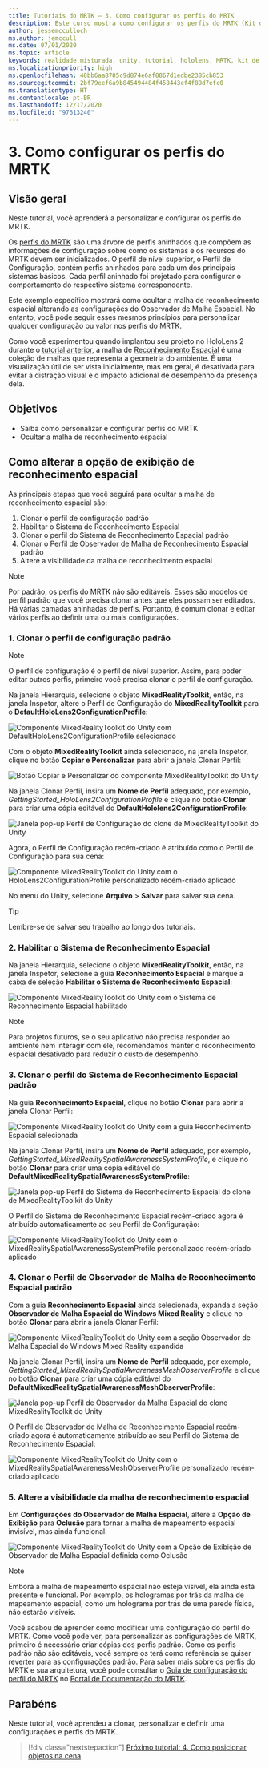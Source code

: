 ```yaml
---
title: Tutoriais do MRTK – 3. Como configurar os perfis do MRTK
description: Este curso mostra como configurar os perfis do MRTK (Kit de Ferramentas de Realidade Misturada).
author: jessemcculloch
ms.author: jemccull
ms.date: 07/01/2020
ms.topic: article
keywords: realidade misturada, unity, tutorial, hololens, MRTK, kit de ferramentas de realidade misturada, UWP, reconhecimento espacial
ms.localizationpriority: high
ms.openlocfilehash: 48bb6aa8705c9d874e6af8867d1edbe2385cb853
ms.sourcegitcommit: 2bf79eef6a9b845494484f458443ef4f89d7efc0
ms.translationtype: HT
ms.contentlocale: pt-BR
ms.lasthandoff: 12/17/2020
ms.locfileid: "97613240"
---
```

# <a name="3-configuring-the-mrtk-profiles"></a>3. Como configurar os perfis do MRTK

## <a name="overview"></a>Visão geral

Neste tutorial, você aprenderá a personalizar e configurar os perfis do MRTK.

Os <a href="https://microsoft.github.io/MixedRealityToolkit-Unity/Documentation/Profiles/Profiles.html" target="_blank">perfis do MRTK</a> são uma árvore de perfis aninhados que compõem as informações de configuração sobre como os sistemas e os recursos do MRTK devem ser inicializados. O perfil de nível superior, o Perfil de Configuração, contém perfis aninhados para cada um dos principais sistemas básicos. Cada perfil aninhado foi projetado para configurar o comportamento do respectivo sistema correspondente.

Este exemplo específico mostrará como ocultar a malha de reconhecimento espacial alterando as configurações do Observador de Malha Espacial. No entanto, você pode seguir esses mesmos princípios para personalizar qualquer configuração ou valor nos perfis do MRTK.

Como você experimentou quando implantou seu projeto no HoloLens 2 durante o [tutorial anterior](mr-learning-base-02.md#congratulations), a malha de <a href="https://microsoft.github.io/MixedRealityToolkit-Unity/Documentation/SpatialAwareness/SpatialAwarenessGettingStarted.html" target="_blank">Reconhecimento Espacial</a> é uma coleção de malhas que representa a geometria do ambiente. É uma visualização útil de ser vista inicialmente, mas em geral, é desativada para evitar a distração visual e o impacto adicional de desempenho da presença dela.

## <a name="objectives"></a>Objetivos

* Saiba como personalizar e configurar perfis do MRTK
* Ocultar a malha de reconhecimento espacial

## <a name="changing-the-spatial-awareness-display-option"></a>Como alterar a opção de exibição de reconhecimento espacial

As principais etapas que você seguirá para ocultar a malha de reconhecimento espacial são:

1. Clonar o perfil de configuração padrão
2. Habilitar o Sistema de Reconhecimento Espacial
3. Clonar o perfil do Sistema de Reconhecimento Espacial padrão
4. Clonar o Perfil de Observador de Malha de Reconhecimento Espacial padrão
5. Altere a visibilidade da malha de reconhecimento espacial

> [!NOTE]
> Por padrão, os perfis do MRTK não são editáveis. Esses são modelos de perfil padrão que você precisa clonar antes que eles possam ser editados. Há várias camadas aninhadas de perfis. Portanto, é comum clonar e editar vários perfis ao definir uma ou mais configurações.

### <a name="1-clone-the-default-configuration-profile"></a>1. Clonar o perfil de configuração padrão

> [!NOTE]
> O perfil de configuração é o perfil de nível superior. Assim, para poder editar outros perfis, primeiro você precisa clonar o perfil de configuração.

Na janela Hierarquia, selecione o objeto **MixedRealityToolkit**, então, na janela Inspetor, altere o Perfil de Configuração do **MixedRealityToolkit** para o **DefaultHoloLens2ConfigurationProfile**:

![Componente MixedRealityToolkit do Unity com DefaultHoloLens2ConfigurationProfile selecionado](images/mr-learning-base/base-03-section1-step1-1.png)

Com o objeto **MixedRealityToolkit** ainda selecionado, na janela Inspetor, clique no botão **Copiar e Personalizar** para abrir a janela Clonar Perfil:

![Botão Copiar e Personalizar do componente MixedRealityToolkit do Unity](images/mr-learning-base/base-03-section1-step1-2.png)

Na janela Clonar Perfil, insira um **Nome de Perfil** adequado, por exemplo, _GettingStarted_HoloLens2ConfigurationProfile_ e clique no botão **Clonar** para criar uma cópia editável do **DefaultHololens2ConfigurationProfile**:

![Janela pop-up Perfil de Configuração do clone de MixedRealityToolkit do Unity](images/mr-learning-base/base-03-section1-step1-3.png)

Agora, o Perfil de Configuração recém-criado é atribuído como o Perfil de Configuração para sua cena:

![Componente MixedRealityToolkit do Unity com o HoloLens2ConfigurationProfile personalizado recém-criado aplicado](images/mr-learning-base/base-03-section1-step1-4.png)

No menu do Unity, selecione **Arquivo** > **Salvar** para salvar sua cena.

> [!TIP]
> Lembre-se de salvar seu trabalho ao longo dos tutoriais.

### <a name="2-enable-the-spatial-awareness-system"></a>2. Habilitar o Sistema de Reconhecimento Espacial

Na janela Hierarquia, selecione o objeto **MixedRealityToolkit**, então, na janela Inspetor, selecione a guia **Reconhecimento Espacial** e marque a caixa de seleção **Habilitar o Sistema de Reconhecimento Espacial**:

![Componente MixedRealityToolkit do Unity com o Sistema de Reconhecimento Espacial habilitado](images/mr-learning-base/base-03-section1-step2-1.png)

> [!NOTE]
> Para projetos futuros, se o seu aplicativo não precisa responder ao ambiente nem interagir com ele, recomendamos manter o reconhecimento espacial desativado para reduzir o custo de desempenho.

### <a name="3-clone-the-default-spatial-awareness-system-profile"></a>3. Clonar o perfil do Sistema de Reconhecimento Espacial padrão

Na guia **Reconhecimento Espacial**, clique no botão **Clonar** para abrir a janela Clonar Perfil:

![Componente MixedRealityToolkit do Unity com a guia Reconhecimento Espacial selecionada](images/mr-learning-base/base-03-section1-step3-1.png)

Na janela Clonar Perfil, insira um **Nome de Perfil** adequado, por exemplo, _GettingStarted_MixedRealitySpatialAwarenessSystemProfile_, e clique no botão **Clonar** para criar uma cópia editável do **DefaultMixedRealitySpatialAwarenessSystemProfile**:

![Janela pop-up Perfil do Sistema de Reconhecimento Espacial do clone de MixedRealityToolkit do Unity](images/mr-learning-base/base-03-section1-step3-2.png)

O Perfil do Sistema de Reconhecimento Espacial recém-criado agora é atribuído automaticamente ao seu Perfil de Configuração:

![Componente MixedRealityToolkit do Unity com o MixedRealitySpatialAwarenessSystemProfile personalizado recém-criado aplicado](images/mr-learning-base/base-03-section1-step3-3.png)

### <a name="4-clone-the-default-spatial-awareness-mesh-observer-profile"></a>4. Clonar o Perfil de Observador de Malha de Reconhecimento Espacial padrão

Com a guia **Reconhecimento Espacial** ainda selecionada, expanda a seção **Observador de Malha Espacial do Windows Mixed Reality** e clique no botão **Clonar** para abrir a janela Clonar Perfil:

![Componente MixedRealityToolkit do Unity com a seção Observador de Malha Espacial do Windows Mixed Reality expandida](images/mr-learning-base/base-03-section1-step4-1.png)

Na janela Clonar Perfil, insira um **Nome de Perfil** adequado, por exemplo, _GettingStarted_MixedRealitySpatialAwarenessMeshObserverProfile_ e clique no botão **Clonar** para criar uma cópia editável do **DefaultMixedRealitySpatialAwarenessMeshObserverProfile**:

![Janela pop-up Perfil de Observador da Malha Espacial do clone MixedRealityToolkit do Unity](images/mr-learning-base/base-03-section1-step4-2.png)

O Perfil de Observador de Malha de Reconhecimento Espacial recém-criado agora é automaticamente atribuído ao seu Perfil do Sistema de Reconhecimento Espacial:

![Componente MixedRealityToolkit do Unity com o MixedRealitySpatialAwarenessMeshObserverProfile personalizado recém-criado aplicado](images/mr-learning-base/base-03-section1-step4-3.png)

### <a name="5-change-the-visibility-of-the-spatial-awareness-mesh"></a>5. Altere a visibilidade da malha de reconhecimento espacial

Em **Configurações do Observador de Malha Espacial**, altere a **Opção de Exibição** para **Oclusão** para tornar a malha de mapeamento espacial invisível, mas ainda funcional:

![Componente MixedRealityToolkit do Unity com a Opção de Exibição de Observador de Malha Espacial definida como Oclusão](images/mr-learning-base/base-03-section1-step5-1.png)

> [!NOTE]
> Embora a malha de mapeamento espacial não esteja visível, ela ainda está presente e funcional. Por exemplo, os hologramas por trás da malha de mapeamento espacial, como um holograma por trás de uma parede física, não estarão visíveis.

Você acabou de aprender como modificar uma configuração do perfil do MRTK. Como você pode ver, para personalizar as configurações de MRTK, primeiro é necessário criar cópias dos perfis padrão. Como os perfis padrão não são editáveis, você sempre os terá como referência se quiser reverter para as configurações padrão. Para saber mais sobre os perfis do MRTK e sua arquitetura, você pode consultar o [Guia de configuração do perfil do MRTK](https://microsoft.github.io/MixedRealityToolkit-Unity/Documentation/MixedRealityConfigurationGuide.html) no [Portal de Documentação do MRTK](https://microsoft.github.io/MixedRealityToolkit-Unity/README.html).

## <a name="congratulations"></a>Parabéns

Neste tutorial, você aprendeu a clonar, personalizar e definir uma configurações e perfis do MRTK.

> [!div class="nextstepaction"]
> [Próximo tutorial: 4. Como posicionar objetos na cena](mr-learning-base-04.md)
